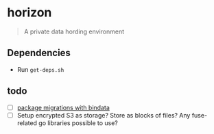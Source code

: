 # horizon

> A private data hording environment

## Dependencies

- Run `get-deps.sh`

## todo

- [ ] [package migrations with bindata](https://github.com/rubenv/sql-migrate#embedding-migrations-with-bindata)
- [ ] Setup encrypted S3 as storage? Store as blocks of files? Any fuse-related go libraries possible to use?
